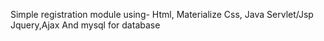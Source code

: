 Simple registration module using-
Html,
Materialize Css,
Java Servlet/Jsp
Jquery,Ajax
And mysql for database
